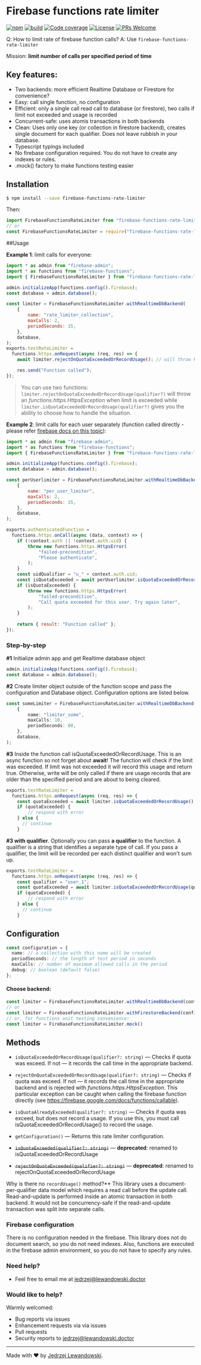 # Firebase functions rate limiter
[![npm](https://img.shields.io/npm/v/firebase-functions-rate-limiter.svg?style=flat-square)](https://www.npmjs.com/package/firebase-functions-rate-limiter)  [![build](https://travis-ci.com/Jblew/firebase-functions-rate-limiter.svg?branch=master)](https://travis-ci.com/Jblew/firebase-functions-rate-limiter) [![Code coverage](https://img.shields.io/codecov/c/gh/jblew/firebase-functions-rate-limiter?style=flat-square)](https://codecov.io/gh/jblew/firebase-functions-rate-limiter) [![License](https://img.shields.io/github/license/Jblew/firebase-functions-rate-limiter.svg?style=flat-square)](https://github.com/Jblew/firebase-functions-rate-limiter/blob/master/LICENSE) [![PRs Welcome](https://img.shields.io/badge/PRs-welcome-brightgreen.svg?style=flat-square)](http://makeapullrequest.com)



Q: How to limit rate of firebase function calls?
A: Use `firebase-functions-rate-limiter`

Mission: **limit number of calls per specified period of time**



## Key features:

- Two backends: more efficient Realtime Database or Firestore for convenience?
- Easy: call single function, no configuration
- Efficient: only a single call read call to database (or firestore), two calls if limit not exceeded and usage is recorded
- Concurrent-safe: uses atomis transactions in both backends
- Clean: Uses only one key (or collection in firestore backend), creates single document for each qualifier. Does not leave rubbish in your database.
- Typescript typings included
- No firebase configuration required. You do not have to create any indexes or rules.
- .mock() factory to make functions testing easier


## Installation

```bash
$ npm install --save firebase-functions-rate-limiter
```

Then:

```typescript
import FirebaseFunctionsRateLimiter from "firebase-functions-rate-limiter";
// or
const FirebaseFunctionsRateLimiter = require("firebase-functions-rate-limiter");
```



##Usage

**Example 1**: limit calls for everyone:

```javascript
import * as admin from "firebase-admin";
import * as functions from "firebase-functions";
import { FirebaseFunctionsRateLimiter } from "firebase-functions-rate-limiter";

admin.initializeApp(functions.config().firebase);
const database = admin.database();

const limiter = FirebaseFunctionsRateLimiter.withRealtimeDbBackend(
    {
        name: "rate_limiter_collection",
        maxCalls: 2,
        periodSeconds: 15,
    },
    database,
);
exports.testRateLimiter = 
  functions.https.onRequest(async (req, res) => {
    await limiter.rejectOnQuotaExceededOrRecordUsage(); // will throw HttpsException with proper warning

    res.send("Function called");
});

```

>  You can use two functions: `limiter.rejectOnQuotaExceededOrRecordUsage(qualifier?)` will throw an *functions.https.HttpsException* when limit is exceeded while `limiter.isQuotaExceededOrRecordUsage(qualifier?)` gives you the ability to choose how to handle the situation.


**Example 2**: limit calls for each user separately (function called directly - please refer [firebase docs on this topic](https://firebase.google.com/docs/functions/callable)):

```javascript
import * as admin from "firebase-admin";
import * as functions from "firebase-functions";
import { FirebaseFunctionsRateLimiter } from "firebase-functions-rate-limiter";

admin.initializeApp(functions.config().firebase);
const database = admin.database();

const perUserlimiter = FirebaseFunctionsRateLimiter.withRealtimeDbBackend(
    {
        name: "per_user_limiter",
        maxCalls: 2,
        periodSeconds: 15,
    },
    database,
);

exports.authenticatedFunction = 
  functions.https.onCall(async (data, context) => {
    if (!context.auth || !context.auth.uid) {
        throw new functions.https.HttpsError(
            "failed-precondition",
            "Please authenticate",
        );
    }
    const uidQualifier = "u_" + context.auth.uid;
    const isQuotaExceeded = await perUserlimiter.isQuotaExceededOrRecordUsage(uidQualifier);
    if (isQuotaExceeded) {
        throw new functions.https.HttpsError(
            "failed-precondition",
            "Call quota exceeded for this user. Try again later",
        );
    }
  
    return { result: "Function called" };
});

```



### Step-by-step

**#1** Initialize admin app and get Realtime database object

```typescript
admin.initializeApp(functions.config().firebase);
const database = admin.database();
```

**#2** Create limiter object outside of the function scope and pass the configuration and Database object. Configuration options are listed below.

```typescript
const someLimiter = FirebaseFunctionsRateLimiter.withRealtimeDbBackend(
    {
        name: "limiter_some",
        maxCalls: 10,
        periodSeconds: 60,
    },
    database,
);
```

**#3** Inside the function call isQuotaExceededOrRecordUsage. This is an async function so not forget about **await**! The function will check if the limit was exceeded. If limit was not exceeded it will record this usage and return true. Otherwise, write will be only called if there are usage records that are older than the specified period and are about to being cleared.

```typescript
exports.testRateLimiter = 
  functions.https.onRequest(async (req, res) => {
    const quotaExceeded = await limiter.isQuotaExceededOrRecordUsage();
    if (quotaExceeded) {
    	// respond with error
    } else {
      // continue
    }
```

**#3 with qualifier**. Optionally you can pass **a qualifier** to the function. A qualifier is a string that identifies a separate type of call. If you pass a qualifier, the limit will be recorded per each distinct qualifier and won't sum up.

```typescript
exports.testRateLimiter = 
  functions.https.onRequest(async (req, res) => {
    const qualifier = "user_1";
    const quotaExceeded = await limiter.isQuotaExceededOrRecordUsage(qualifier);
    if (quotaExceeded) {
    	// respond with error
    } else {
      // continue
    }
```



## Configuration

```typescript
const configuration = {
  name: // a collection with this name will be created
  periodSeconds: // the length of test period in seconds
  maxCalls: // number of maximum allowed calls in the period
  debug: // boolean (default false)
};
```

#### Choose backend:

```typescript
const limiter = FirebaseFunctionsRateLimiter.withRealtimeDbBackend(configuration, database)
// or
const limiter = FirebaseFunctionsRateLimiter.withFirestoreBackend(configuration, firestore)
// or, for functions unit testing convenience:
const limiter = FirebaseFunctionsRateLimiter.mock()
```



## Methods

- `isQuotaExceededOrRecordUsage(qualifier?: string)` — Checks if quota was exceed. If not — it records the call time in the appropriate backend.

- `rejectOnQuotaExceededOrRecordUsage(qualifier?: string)` — Checks if quota was exceed. If not — it records the call time in the appropriate backend and is rejected with *functions.https.HttpsException*. This particular exception can be caught when calling the firebase function directly (see https://firebase.google.com/docs/functions/callable).

- `isQuotaAlreadyExceeded(qualifier?: string)` — Checks if quota was exceed, but does not record a usage. If you use this, you must call isQuotaExceededOrRecordUsage() to record the usage.

- `getConfiguration()` — Returns this rate limiter configuration.
  

- ~~`isQuotaExceeded(qualifier?: string)`~~ — **deprecated**: renamed to isQuotaExceededOrRecordUsage

- ~~`rejectOnQuotaExceeded(qualifier?: string)`~~ — **deprecated**: renamed to rejectOnQuotaExceededOrRecordUsage



Why is there no `recordUsage()` method?** This library uses a document-per-qualifier data model which requires a read call before the update call. Read-and-update is performed inside an atomic transaction in both backend. It would not be concurrency-safe if the read-and-update transaction was split into separate calls.



### Firebase configuration

There is no configuration needed in the firebase. This library does not do document search, so you do not need indexes. Also, functions are executed in the firebase admin environment, so you do not have to specify any rules.



### Need help?

- Feel free to email me at <jedrzej@lewandowski.doctor>



### Would like to help?

Warmly welcomed:

- Bug reports via issues
- Enhancement requests via via issues
- Pull requests
- Security reports to jedrzej@lewandowski.doctor



***

Made with ❤️ by [Jędrzej Lewandowski](https://jedrzej.lewandowski.doctor/).

